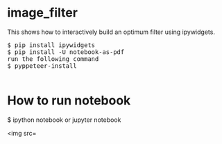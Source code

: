 # image_filter
This shows how to interactively build an optimum filter using ipywidgets.
<pre>
$ pip install ipywidgets
$ pip install -U notebook-as-pdf
run the following command
$ pyppeteer-install

</pre>
# How to run notebook

$ ipython notebook or jupyter notebook

<img src=
